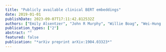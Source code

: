 ```yaml
---
title: "Publicly available clinical BERT embeddings"
date: 2019-01-01
publishDate: 2023-09-07T17:11:42.812532Z
authors: ["Emily Alsentzer", "John R Murphy", "Willie Boag", "Wei-Hung Weng", "Di Jin", "Tristan Naumann", "Matthew McDermott"]
publication_types: ["2"]
abstract: ""
featured: false
publication: "*arXiv preprint arXiv:1904.03323*"
---
```


